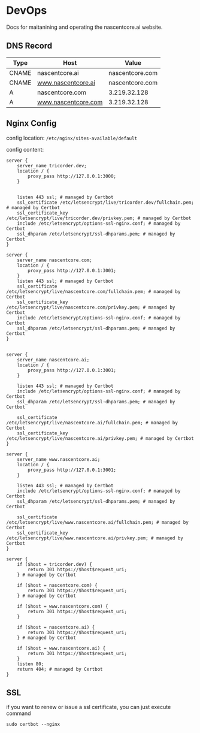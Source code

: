 # DevOps

Docs for maitanining and operating the nascentcore.ai website.

## DNS Record
|  Type   | Host  | Value
|  ----  | ----  |  ----  |
| CNAME  | nascentcore.ai | nascentcore.com |
| CNAME  | www.nascentcore.ai | nascentcore.com |
| A      | nascentcore.com | 3.219.32.128 |
| A      | www.nascentcore.com | 3.219.32.128 |

## Nginx Config
config location: `/etc/nginx/sites-available/default`

config content:
```
server {
    server_name tricorder.dev;
    location / {
        proxy_pass http://127.0.0.1:3000;
    }


    listen 443 ssl; # managed by Certbot
    ssl_certificate /etc/letsencrypt/live/tricorder.dev/fullchain.pem; # managed by Certbot
    ssl_certificate_key /etc/letsencrypt/live/tricorder.dev/privkey.pem; # managed by Certbot
    include /etc/letsencrypt/options-ssl-nginx.conf; # managed by Certbot
    ssl_dhparam /etc/letsencrypt/ssl-dhparams.pem; # managed by Certbot
}

server {
    server_name nascentcore.com;
    location / {
        proxy_pass http://127.0.0.1:3001;
    }
    listen 443 ssl; # managed by Certbot
    ssl_certificate /etc/letsencrypt/live/nascentcore.com/fullchain.pem; # managed by Certbot
    ssl_certificate_key /etc/letsencrypt/live/nascentcore.com/privkey.pem; # managed by Certbot
    include /etc/letsencrypt/options-ssl-nginx.conf; # managed by Certbot
    ssl_dhparam /etc/letsencrypt/ssl-dhparams.pem; # managed by Certbot
}


server {
    server_name nascentcore.ai;
    location / {
        proxy_pass http://127.0.0.1:3001;
    }

    listen 443 ssl; # managed by Certbot
    include /etc/letsencrypt/options-ssl-nginx.conf; # managed by Certbot
    ssl_dhparam /etc/letsencrypt/ssl-dhparams.pem; # managed by Certbot

    ssl_certificate /etc/letsencrypt/live/nascentcore.ai/fullchain.pem; # managed by Certbot
    ssl_certificate_key /etc/letsencrypt/live/nascentcore.ai/privkey.pem; # managed by Certbot
}

server {
    server_name www.nascentcore.ai;
    location / {
        proxy_pass http://127.0.0.1:3001;
    }

    listen 443 ssl; # managed by Certbot
    include /etc/letsencrypt/options-ssl-nginx.conf; # managed by Certbot
    ssl_dhparam /etc/letsencrypt/ssl-dhparams.pem; # managed by Certbot

    ssl_certificate /etc/letsencrypt/live/www.nascentcore.ai/fullchain.pem; # managed by Certbot
    ssl_certificate_key /etc/letsencrypt/live/www.nascentcore.ai/privkey.pem; # managed by Certbot
}

server {
    if ($host = tricorder.dev) {
        return 301 https://$host$request_uri;
    } # managed by Certbot

    if ($host = nascentcore.com) {
        return 301 https://$host$request_uri;
    } # managed by Certbot

    if ($host = www.nascentcore.com) {
        return 301 https://$host$request_uri;
    }

    if ($host = nascentcore.ai) {
        return 301 https://$host$request_uri;
    } # managed by Certbot

    if ($host = www.nascentcore.ai) {
        return 301 https://$host$request_uri;
    }
    listen 80;
    return 404; # managed by Certbot
}
```

## SSL
if you want to renew or issue a ssl certificate, you can just execute command
```
sudo certbot --nginx
```
